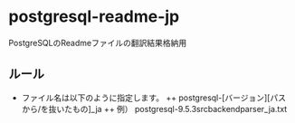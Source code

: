 # postgresql-readme-jp
PostgreSQLのReadmeファイルの翻訳結果格納用

## ルール
+ ファイル名は以下のように指定します。
++ postgresql-[バージョン][パスから/を抜いたもの]_ja
++ 例） postgresql-9.5.3srcbackendparser_ja.txt
